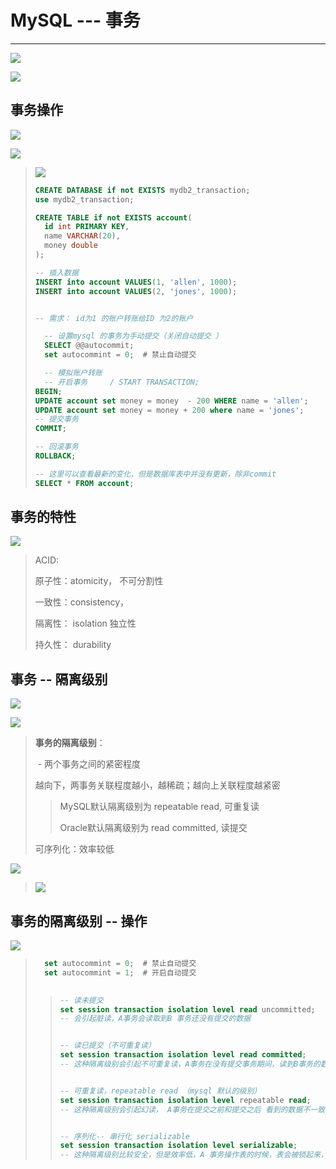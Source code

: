 # MySQL --- 事务

---

![](/Users/guohaojin/Desktop/春招-招聘-计算基础总结/数据库/imgs/00事务.png)



![](/Users/guohaojin/Desktop/春招-招聘-计算基础总结/数据库/imgs/00事务2.png)

## 事务操作

![](/Users/guohaojin/Desktop/春招-招聘-计算基础总结/数据库/imgs/00事务操作.png)

![](/Users/guohaojin/Desktop/春招-招聘-计算基础总结/数据库/imgs/00事务操作1.png)

> ![](/Users/guohaojin/Desktop/春招-招聘-计算基础总结/数据库/imgs/00事务操作2.png)
>
> ```sql
> CREATE DATABASE if not EXISTS mydb2_transaction;
> use mydb2_transaction;
> 
> CREATE TABLE if not EXISTS account(
> 	id int PRIMARY KEY,
> 	name VARCHAR(20),
> 	money double 
> );
> 
> -- 插入数据 
> INSERT into account VALUES(1, 'allen', 1000);
> INSERT into account VALUES(2, 'jones', 1000);
> 
> 
> -- 需求： id为1 的账户转账给ID 为2的账户 
> 
> 	-- 设置mysql 的事务为手动提交（关闭自动提交 ）
> 	SELECT @@autocommit;
> 	set autocommint = 0;  # 禁止自动提交 
> 
> 	-- 模拟账户转账 
> 	-- 开启事务 	/ START TRANSACTION;
> BEGIN;
> UPDATE account set money = money  - 200 WHERE name = 'allen';
> UPDATE account set money = money + 200 where name = 'jones';
> -- 提交事务 
> COMMIT;
> 
> -- 回滚事务 
> ROLLBACK;
> 
> -- 这里可以查看最新的变化，但是数据库表中并没有更新，除非commit 
> SELECT * FROM account;
> ```
>
> 

## 事务的特性

![](/Users/guohaojin/Desktop/春招-招聘-计算基础总结/数据库/imgs/00事务的特性.png)

> ACID:
>
> 原子性：atomicity， 不可分割性
>
> 一致性：consistency， 
>
> 隔离性： isolation 独立性 
>
> 持久性： durability



## 事务 -- 隔离级别

![](/Users/guohaojin/Desktop/春招-招聘-计算基础总结/数据库/imgs/00事务的隔离级别.png)

![](/Users/guohaojin/Desktop/春招-招聘-计算基础总结/数据库/imgs/00事务的隔离级别2.png)

> **事务的隔离级别**：
>
> ​	- 两个事务之间的紧密程度
>
> 越向下，两事务关联程度越小，越稀疏；越向上关联程度越紧密
>
> > MySQL默认隔离级别为 repeatable read, 可重复读
> >
> > Oracle默认隔离级别为 read committed, 读提交
>
> 可序列化：效率较低

![](/Users/guohaojin/Desktop/春招-招聘-计算基础总结/数据库/imgs/00事务的隔离级别3.png)

> ![](/Users/guohaojin/Desktop/春招-招聘-计算基础总结/数据库/imgs/00事务的隔离级别4.png)
>
> 

## 事务的隔离级别 -- 操作

![](/Users/guohaojin/Desktop/春招-招聘-计算基础总结/数据库/imgs/00事务的隔离级别5.png)

> ```sql
> 	set autocommint = 0;  # 禁止自动提交 
> 	set autocommint = 1;  # 开启自动提交 
> 	
> ```
>
> >
> >
> >```sql
> >-- 读未提交 
> >set session transaction isolation level read uncommitted;
> >-- 会引起脏读，A事务会读取到B 事务还没有提交的数据 
> >
> >
> >-- 读已提交（不可重复读）
> >set session transaction isolation level read committed;
> >-- 这种隔离级别会引起不可重复读，A事务在没有提交事务期间，读到B事务的数据是不同的， 提交之前看到的数据不一致
> >
> >
> >-- 可重复读，repeatable read （mysql 默认的级别）
> >set session transaction isolation level repeatable read;
> >-- 这种隔离级别会引起幻读， A事务在提交之前和提交之后 看到的数据不一致
> >
> >
> >-- 序列化-- 串行化 serializable
> >set session transaction isolation level serializable;
> >-- 这种隔离级别比较安全，但是效率低，A 事务操作表的时候，表会被锁起来，B 事务不能操作
> >
> >
> >```
> >
> >



